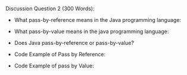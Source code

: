 Discussion Question 2 (300 Words):
- What pass-by-reference means in the Java programming language:

- What pass-by-value means in the java programming language:

- Does Java pass-by-reference or pass-by-value?

- Code Example of Pass by Reference:

- Code Example of pass by Value:
